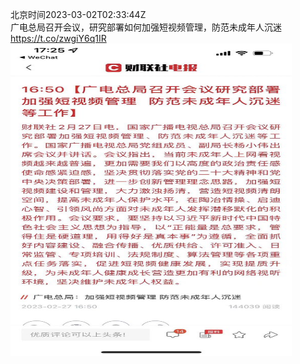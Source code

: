 北京时间2023-03-02T02:33:44Z<br>广电总局召开会议，研究部署如何加强短视频管理，防范未成年人沉迷 https://t.co/zwgiY6q1IR<br><img src='/temp/image/2023/w-Month-3/1630999780255039489_0.jpg' width='450' height='500'><br><br>